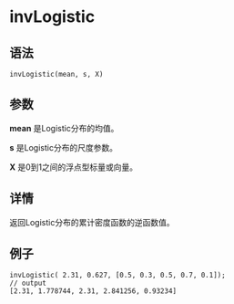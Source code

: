 # invLogistic

## 语法

`invLogistic(mean, s, X)`

## 参数

**mean** 是Logistic分布的均值。

**s** 是Logistic分布的尺度参数。

**X** 是0到1之间的浮点型标量或向量。

## 详情

返回Logistic分布的累计密度函数的逆函数值。

## 例子

```
invLogistic( 2.31, 0.627, [0.5, 0.3, 0.5, 0.7, 0.1]);
// output
[2.31, 1.778744, 2.31, 2.841256, 0.93234]
```

